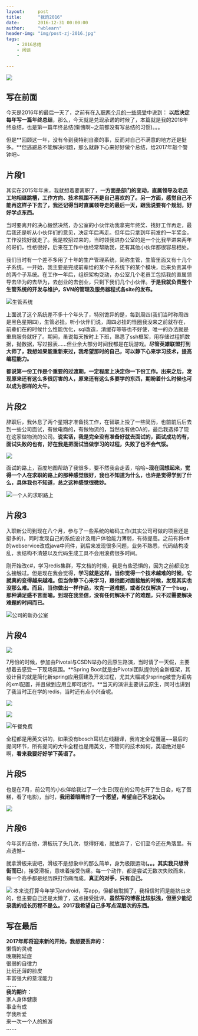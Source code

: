```yaml
---
layout:     post
title:      "我的2016"
date:       2016-12-31 00:00:00
author:     "wblearn"
header-img: "img/post-zj-2016.jpg"
tags:
    - 2016总结
    - 闲谈
    - 

---
```


![](http://wblearn.github.io/img/in-post/my2016/1.webp)



<h2 i="写在前面">写在前面</h2>

今天是2016年的最后一天了，之前有在[入职两个月的一些感受](http://blog.csdn.net/wudalang_gd/article/details/51756104)中说到： **以后决定每年写一篇年终总结**，那么，今天就是兑现承诺的时候了，本篇就是我的2016年终总结，也是第一篇年终总结(惭愧啊~之前都没有写总结的习惯)。。。

但是**回顾这一年，没有令到我特别自豪的事，反而对自己不满意的地方还是挺多。**但逃避总不能解决问题，那么就静下心来好好做个总结，给2017年敲个警钟吧~

<h2 i="片段1">片段1</h2>

其实在2015年年末，我就想着要离职了，**一方面是部门的变动，直属领导及老员工地相继跳槽，工作方向、技术氛围不再是自己喜欢的了。另一方面，感觉自己不能再这样子下去了，我还记得当时直属领导走的最后一天，跟我说要有个规划，好好学点东西。**

当时要离开的决心毅然决然，办公室的小伙伴劝我拿完年终奖、找好工作再走，最后我还是听从小伙伴们的意见，决定年后再走。但年后只拿到年前发的一半奖金，工作没找好就走了。我是校招过来的，当时领我进办公室的是一个比我早进来两年的哥们，性格很好，后来在工作中也经常帮助我，还有其他小伙伴都很容易相处。

我们当时有一个差不多用了十年的生产管理系统，简称生管，生管里面又有十几个子系统。一开始，我主要是完成前辈给的某个子系统下的某个模块，后来负责其中的两个子系统。在工作一年后，组织架构变动，办公室几个老员工包括我的直属领导去华为的去华为，去创业的去创业，只剩下我们几个小伙伴。**于是我就负责整个生管系统的开发与维护，SVN的管理及服务器程式各site的发布。**


![生管系统](http://wblearn.github.io/img/in-post/my2016/2.webp)

上面说了这个系统差不多十个年头了，特别诡异的是，每到周四(我们当时称周四是黑色星期四)，生管必挂。听小伙伴们说，周四必挂的怪圈我没来之前就存在，前辈们在的时候什么性能优化，sql改造，清缓存等等也不好使，唯一的办法就是重启服务就好了。期间，虽说每天按时上下班，熟悉了ssh框架，用存储过程抓数据，抛数据，写过报表......但业余大部分时间我都是在玩游戏。**尽管英雄联盟打到大师了，我想如果能重新来过，我希望那时的自己，可以静下心来学习技术，提高编程能力。**

**都说第一份工作是个重要的过渡期，一定程度上决定你一下份工作。出来之后，发现原来还有这么多很厉害的人，原来还有这么多要学的东西，期盼着什么时候也可以成为那样的大牛。**



<h2 i="片段2">片段2</h2>

辞职后，我休息了两个星期才准备找工作，在智联上投了一些简历，也前前后后去到一些公司面试，有做电商的，有做物流的，当然也有做OA的，最后我选择了现在这家做物流的公司。**说实话，我是完全没有准备好就去面试的，面试成功的有，面试失败的也有，好在我是把面试当做学习的过程，失败了也不会气馁。**



![](http://wblearn.github.io/img/in-post/my2016/3.webp)



面试的路上，百度地图帮助了我很多，要不然我会走丢，哈哈~**现在回想起来，觉得一个人在求职的路上的那种感觉很好，我也不知道为什么，也许是觉得学到了什么，具体我也不知道，总之这种感觉很微妙。**


![一个人的求职路上](http://wblearn.github.io/img/in-post/my2016/4.webp)

<h2 i="片段3">片段3</h2>

入职新公司到现在八个月，参与了一些系统的编码工作(其实公司可做的项目还是挺多的)，同时发现自己的系统设计及用户体验能力薄弱，有待提高。之前有将c#的webservice改成java中间件，到后来发现很多问题，业务不熟悉，代码结构凌乱，表结构不清楚以及代码生成工具不会用浪费很多时间。

刚开始改c#，学习redis集群，写文档的时候，我是有些恐惧的，因为之前都没怎么接触过。但是现在我会觉得，**学习就是这样，当你觉得一个技术越难的时候，它就真的变得越来越难。但当你静下心来学习，跟他面对面接触的时候，发现其实也没那么难。而且，当你做出一样作品，攻克一道难题，或者仅仅解决了一个bug，那种满足感不言而喻。到现在我坚信，没有任何解决不了的难题，只不过需要解决难题的时间而已。**



![公司的新办公室](http://wblearn.github.io/img/in-post/my2016/5.webp)


<h2 i="片段4">片段4</h2>

![](http://wblearn.github.io/img/in-post/my2016/6.webp)

7月份的时候，参加由Pivotal与CSDN举办的云原生路演，当时请了一天假，主要想着去感受一下现场氛围。**Spring Boot就是由Pivotal团队提供的全新框架，其设计目的就是简化新spring应用搭建及开发过程，尤其大幅减少spring被誉为诟病的xml配置，并且做到应用立即可运行。**当天的演讲主要讲云原生，同时也讲到了我当时正在学的redis，当时还有点小兴奋呢。


![](http://wblearn.github.io/img/in-post/my2016/7.webp)


![](http://wblearn.github.io/img/in-post/my2016/8.webp)



![午餐免费](http://wblearn.github.io/img/in-post/my2016/9.webp)

全程都是用英文讲的，如果没有bosch耳机在线翻译，我肯定全程懵逼~~最后的提问环节，所有提问的大牛全程也是用英文，不管问的技术如何，英语绝对是6啊，**看来我要好好学下英语了。**

<h2 i="片段5">片段5</h2>

也是在7月，前公司的小伙伴给我过了一个生日(现在的公司也开了生日会，吃了蛋糕，看了电影)，当时，**我闭着眼睛许了一个愿望，希望自己不忘初心。**

![](http://wblearn.github.io/img/in-post/my2016/10.webp)


<h2 i="片段6">片段6</h2>

今年买的吉他，滑板玩了头几次，觉得好难，就放弃了，它们至今还在角落里。有点遗憾~

就拿滑板来说吧，滑板不是想象中的那么简单，身为极限运动(**。。。其实我只想滑街而已**)，接受滑板，意味着接受伤痛。每一个动作，都是尝试无数次失败而来，每一个高手都是经历跌打伤痛而成。**真正的对手，只有自己。**

![](http://wblearn.github.io/img/in-post/my2016/11.webp)
本来说打算今年学习android，写app，但都被耽搁了，我相信时间是能挤出来的，但主要自己还是太懒了，这点接受批评。**虽然写的博客比较肤浅，但至少能记录我的成长历程不是么。2017我希望自己多写点深层次的东西。**

<h2 i="片段7">写在最后</h2>

**2017年即将迎来新的开始，我想要丢弃的：**<br>
懒惰的灵魂<br>
晚期拖延症<br>
很弱的自律力<br>
比纸还薄的脸皮<br>
丰富强大的意淫能力<br>
**……**<br>
**我的期许：**<br>
家人身体健康<br>
事业有成<br>
学我所爱<br>
来一次一个人的旅游<br>
**……**

